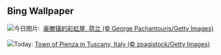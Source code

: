 ## Bing Wallpaper
![](https://www.bing.com/th?id=OHR.HoutenHouses_ZH-CN6776452438_UHD.jpg&w=1000)今日图片: &nbsp;[豪滕镇的彩虹屋, 荷兰 (© George Pachantouris/Getty Images)](https://www.bing.com/th?id=OHR.HoutenHouses_ZH-CN6776452438_UHD.jpg)
<br><br/>
![](https://www.bing.com/th?id=OHR.PienzaItaly_EN-US8831227247_UHD.jpg&w=1000)Today: [Town of Pienza in Tuscany, Italy (© zpagistock/Getty Images)](https://www.bing.com/th?id=OHR.PienzaItaly_EN-US8831227247_UHD.jpg)
<br><br/>
